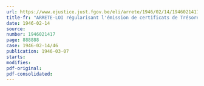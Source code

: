 ```yaml
---
url: https://www.ejustice.just.fgov.be/eli/arrete/1946/02/14/1946021417/justel
title-fr: "ARRETE-LOI régularisant l'émission de certificats de Trésorerie 3,5 p. c. à cinq ans ( 1941-1946 ), 2e tranche"
date: 1946-02-14
source:
number: 1946021417
page: 888888
case: 1946-02-14/46
publication: 1946-03-07
starts:
modifies:
pdf-original:
pdf-consolidated:
---
```


